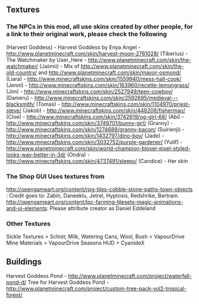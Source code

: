 ## Textures

### The NPCs in this mod, all use skins created by other people, for a link to their original work, please check the following ###
(Harvest Goddess) - Harvest Goddess by Enya Angel - http://www.planetminecraft.com/skin/harvest-moon-2761028/
(Tiberius) - The Watchmaker by User_Here - http://www.planetminecraft.com/skin/the-watchmaker/ 
(Jaiimii) - Mix of http://www.planetminecraft.com/skin/the-old-country/ and http://www.planetminecraft.com/skin/mayor-osmond/
(Liara) - http://www.minecraftskins.com/skin/1559940/mess-hall-cook/
(Jenni) - http://www.minecraftskins.com/skin/163960/recette-lemongrass/
(Jim) - http://www.minecraftskins.com/skin/2527949/teen-cowboy/
(Danieru) - http://www.minecraftskins.com/skin/2592695/medieval---blacksmith/
(Tomas) - http://www.minecraftskins.com/skin/1104970/priest-steve/
(Jakob) - http://www.minecraftskins.com/skin/448208/fisherman/
(Cloe) - http://www.minecraftskins.com/skin/3742619/og-girl-68/
(Abi) - http://www.minecraftskins.com/skin/3749701/bunny-girl/
(Granny) - http://www.minecraftskins.com/skin/1274688/granny-bacon/
(Suirienji) - http://www.minecraftskins.com/skin/1432797/dino-boy/
(Jade) - http://www.minecraftskins.com/skin/3032752/purple-gardener/
(Yulif) - http://www.planetminecraft.com/skin/world-champion-bloxer-pixel-styled-looks-way-better-in-3d/
(Ondra) - http://www.minecraftskins.com/skin/4737491/sleepy/
(Candice) - Her skin

### The Shop GUI Uses textures from
http://opengameart.org/content/rpg-tiles-cobble-stone-paths-town-objects : Credit goes to: Zabin, Daneeklu, Jetrel, Hyptosis, Redshrike, Bertram.
http://opengameart.org/content/lpc-farming-tilesets-magic-animations-and-ui-elements: Please attribute creator as Daniel Eddeland

### Other Textures
Sickle Textures > Schist; 
Milk, Watering Cans, Wool, Bush > VapourDrive
Mine Materials > VapourDrive
Seasons HUD > CyanideX

## Buildings
Harvest Goddess Pond - http://www.planetminecraft.com/project/waterfall-pond-d/
Tree for Harvest Goddess Pond - http://www.planetminecraft.com/project/custom-tree-pack-vol2-tropical-forest/

